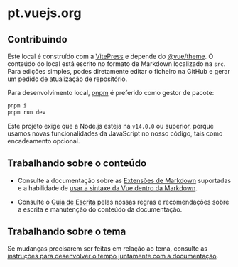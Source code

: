 # pt.vuejs.org

## Contribuindo

Este local é construído com a [VitePress](https://github.com/vuejs/vitepress) e depende do [@vue/theme](https://github.com/vuejs/vue-theme). O conteúdo do local está escrito no formato de Markdown localizado na `src`. Para edições simples, podes diretamente editar o ficheiro na GitHub e gerar um pedido de atualização de repositório.

Para desenvolvimento local, [pnpm](https://pnpm.io/) é preferido como gestor de pacote:

```bash
pnpm i
pnpm run dev
```

Este projeto exige que a Node.js esteja na `v14.0.0` ou superior, porque usamos novas funcionalidades da JavaScript no nosso código, tais como encadeamento opcional.


## Trabalhando sobre o conteúdo

- Consulte a documentação sobre as [Extensões de Markdown](https://vitepress.vuejs.org/guide/markdown) suportadas e a habilidade de [usar a sintaxe da Vue dentro da Markdown](https://vitepress.vuejs.org/guide/using-vue).

- Consulte o [Guia de Escrita](https://github.com/vuejs/docs/blob/main/.github/contributing/writing-guide.md) pelas nossas regras e recomendações sobre a escrita e manutenção do conteúdo da documentação.

## Trabalhando sobre o tema

Se mudanças precisarem ser feitas em relação ao tema, consulte as [instruções para desenvolver o tempo juntamente com a documentação](https://github.com/vuejs/vue-theme#developing-with-real-content).
